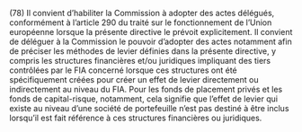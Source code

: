 (78) Il convient d’habiliter la Commission à adopter des actes délégués, conformément à l’article 290 du traité sur le fonctionnement de l’Union européenne lorsque la présente directive le prévoit explicitement. Il convient de déléguer à la Commission le pouvoir d’adopter des actes notamment afin de préciser les méthodes de levier définies dans la présente directive, y compris les structures financières et/ou juridiques impliquant des tiers contrôlées par le FIA concerné lorsque ces structures ont été spécifiquement créées pour créer un effet de levier directement ou indirectement au niveau du FIA. Pour les fonds de placement privés et les fonds de capital-risque, notamment, cela signifie que l’effet de levier qui existe au niveau d’une société de portefeuille n’est pas destiné à être inclus lorsqu’il est fait référence à ces structures financières ou juridiques.